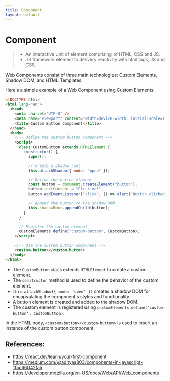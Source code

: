 ```yaml
---
title: Component
layout: default
---
```

# Component

> - An interactive unit of element comprising of HTML, CSS and JS.
> - JS framework element to delivery reactivity with html tags, JS and CSS.

Web Components consist of three main technologies: Custom Elements, Shadow DOM, and HTML Templates.

Here's a simple example of a Web Component using Custom Elements:

```html
<!DOCTYPE html>
<html lang="en">
  <head>
    <meta charset="UTF-8" />
    <meta name="viewport" content="width=device-width, initial-scale=1.0" />
    <title>Custom Button Component</title>
  </head>
  <body>
    <!-- Define the custom button component -->
    <script>
      class CustomButton extends HTMLElement {
        constructor() {
          super();

          // Create a shadow root
          this.attachShadow({ mode: "open" });

          // Define the button element
          const button = document.createElement("button");
          button.textContent = "Click me!";
          button.addEventListener("click", () => alert("Button clicked!"));

          // Append the button to the shadow DOM
          this.shadowRoot.appendChild(button);
        }
      }

      // Register the custom element
      customElements.define("custom-button", CustomButton);
    </script>

    <!-- Use the custom button component -->
    <custom-button></custom-button>
  </body>
</html>
```

- The `CustomButton` class extends `HTMLElement` to create a custom element.
- The `constructor` method is used to define the behavior of the custom element.
- `this.attachShadow({ mode: 'open' })` creates a shadow DOM for encapsulating the component's styles and functionality.
- A button element is created and added to the shadow DOM.
- The custom element is registered using `customElements.define('custom-button', CustomButton)`.

In the HTML body, `<custom-button></custom-button>` is used to insert an instance of the custom button component.

## References:

- https://react.dev/learn/your-first-component
- https://medium.com/@adityaa803/components-in-javascript-1f5c66042fa5
- https://developer.mozilla.org/en-US/docs/Web/API/Web_components
